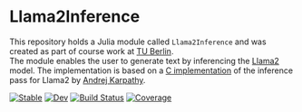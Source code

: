 # Llama2Inference

This repository holds a Julia module called `Llama2Inference` and was created as part of course work at [TU Berlin](https://www.tu.berlin/).  
The module enables the user to generate text by inferencing the [Llama2](https://llama.meta.com/llama2/) model. The implementation is based on a [C implementation](https://github.com/karpathy/llama2.c/blob/master/run.c) of the inference pass for Llama2 by [Andrej Karpathy](https://github.com/karpathy).

[![Stable](https://img.shields.io/badge/docs-stable-blue.svg)](https://yangfelix.github.io/Llama2Inference.jl/stable/)
[![Dev](https://img.shields.io/badge/docs-dev-blue.svg)](https://yangfelix.github.io/Llama2Inference.jl/dev/)
[![Build Status](https://github.com/yangfelix/Llama2Inference.jl/actions/workflows/CI.yml/badge.svg?branch=main)](https://github.com/yangfelix/Llama2Inference.jl/actions/workflows/CI.yml?query=branch%3Amain)
[![Coverage](https://codecov.io/gh/yangfelix/Llama2Inference.jl/branch/main/graph/badge.svg)](https://codecov.io/gh/yangfelix/Llama2Inference.jl)

